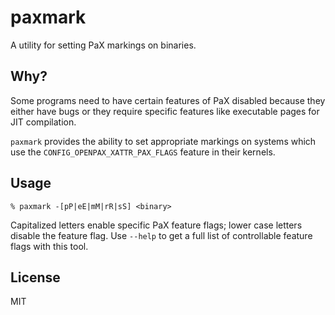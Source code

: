 # paxmark

A utility for setting PaX markings on binaries.

## Why?

Some programs need to have certain features of PaX disabled because they either have
bugs or they require specific features like executable pages for JIT compilation.

`paxmark` provides the ability to set appropriate markings on systems which use the
`CONFIG_OPENPAX_XATTR_PAX_FLAGS` feature in their kernels.

## Usage

```
% paxmark -[pP|eE|mM|rR|sS] <binary>
```

Capitalized letters enable specific PaX feature flags; lower case letters disable the
feature flag.  Use `--help` to get a full list of controllable feature flags with this
tool.

## License

MIT
